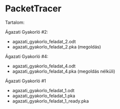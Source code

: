 # PacketTracer

Tartalom:

Ágazati Gyakorló #2:
- agazati_gyakorlo_feladat_2.odt
- agazati_gyakorlo_feladat_2.pka (megoldás)


Ágazati Gyakorló #4:
- agazati_gyakorlo_feladat_4.odt
- agazati_gyakorlo_feladat_4.pka (megoldás nélküli)

Ágazati Gyakorló #1
- agazati_gyakorlo_feladat_1.odt
- agazati_gyakorlo_feladat_1.pka
- agazati_gyakorlo_feladat_1_ready.pka


